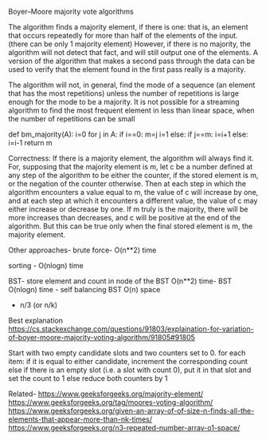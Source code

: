 Boyer–Moore majority vote algorithms

The algorithm finds a majority element, if there is one: that is, an element that occurs repeatedly for more than half of the elements of the input. (there can be only 1 majority element)
However, if there is no majority, the algorithm will not detect that fact, and will still output one of the elements. A version of the algorithm that makes a second pass through the data can be used to verify that the element found in the first pass really is a majority.

The algorithm will not, in general, find the mode of a sequence (an element that has the most repetitions) unless the number of repetitions is large enough for the mode to be a majority. It is not possible for a streaming algorithm to find the most frequent element in less than linear space, when the number of repetitions can be small


def bm_majority(A):
    i=0
    for j in A:
        if i==0:
            m=j
            i=1
        else:
            if j==m:
                i=i+1
            else:
                i=i-1
    return m

Correctness:
If there is a majority element, the algorithm will always find it. For, supposing that the majority element is m, let c be a number defined at any step of the algorithm to be either the counter, if the stored element is m, or the negation of the counter otherwise. Then at each step in which the algorithm encounters a value equal to m, the value of c will increase by one, and at each step at which it encounters a different value, the value of c may either increase or decrease by one. If m truly is the majority, there will be more increases than decreases, and c will be positive at the end of the algorithm. But this can be true only when the final stored element is m, the majority element.


Other approaches-
brute force- O(n**2) time

sorting - O(nlogn) time

BST- store element and count in node of the BST
O(n**2) time- BST
O(nlogn) time - self balancing BST
O(n) space


* n/3 (or n/k)

Best explanation
https://cs.stackexchange.com/questions/91803/explaination-for-variation-of-boyer-moore-majority-voting-algorithm/91805#91805

Start with two empty candidate slots and two counters set to 0.
for each item:
if it is equal to either candidate, increment the corresponding count
else if there is an empty slot (i.e. a slot with count 0), put it in that slot and set the count to 1
else reduce both counters by 1


Related-
https://www.geeksforgeeks.org/majority-element/
https://www.geeksforgeeks.org/tag/moores-voting-algorithm/
https://www.geeksforgeeks.org/given-an-array-of-of-size-n-finds-all-the-elements-that-appear-more-than-nk-times/
https://www.geeksforgeeks.org/n3-repeated-number-array-o1-space/
